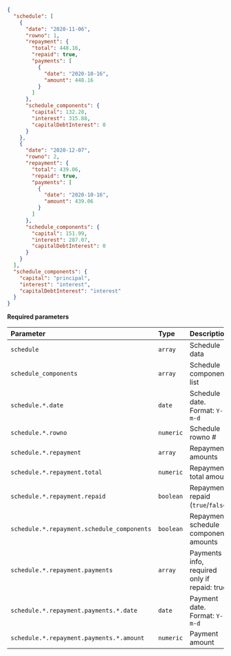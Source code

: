 ```json
{
  "schedule": [
    {
      "date": "2020-11-06",
      "rowno": 1,
      "repayment": {
        "total": 448.16,
        "repaid": true,
        "payments": [
          {
            "date": "2020-10-16",
            "amount": 448.16
          }
        ]
      },
      "schedule_components": {
        "capital": 132.28,
        "interest": 315.88,
        "capitalDebtInterest": 0
      }
    },
    {
      "date": "2020-12-07",
      "rowno": 2,
      "repayment": {
        "total": 439.06,
        "repaid": true,
        "payments": [
          {
            "date": "2020-10-16",
            "amount": 439.06
          }
        ]
      },
      "schedule_components": {
        "capital": 151.99,
        "interest": 287.07,
        "capitalDebtInterest": 0
      }
    }
  ],
  "schedule_components": {
    "capital": "principal",
    "interest": "interest",
    "capitalDebtInterest": "interest"
  }
}
```

**Required parameters**

| Parameter | Type | Description |
| :--- | :--- | :--- |
| `schedule` | `array` | Schedule data |,
| `schedule_components` | `array` | Schedule components list |,
| `schedule.*.date` | `date` | Schedule date. Format: `Y-m-d` |,
| `schedule.*.rowno` | `numeric` | Schedule rowno # |,
| `schedule.*.repayment` | `array` | Repayment amounts |,
| `schedule.*.repayment.total` | `numeric` | Repayment total amount |,
| `schedule.*.repayment.repaid` | `boolean` | Repayment repaid (`true`/`false`) |,
| `schedule.*.repayment.schedule_components` | `boolean` | Repayment schedule components amounts |,
| `schedule.*.repayment.payments` | `array` | Payments info, required only if repaid: true |,
| `schedule.*.repayment.payments.*.date` | `date` | Payment date. Format: `Y-m-d` |,
| `schedule.*.repayment.payments.*.amount` | `numeric` | Payment amount |,
